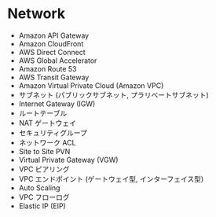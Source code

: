 # Network

* Amazon API Gateway
* Amazon CloudFront
* AWS Direct Connect
* AWS Global Accelerator
* Amazon Route 53
* AWS Transit Gateway
* Amazon Virtual Private Cloud (Amazon VPC)
* サブネット (パブリックサブネット, プラリベートサブネット)
* Internet Gateway (IGW)
* ルートテーブル
* NAT ゲートウェイ
* セキュリティグループ
* ネットワーク ACL
* Site to Site PVN
* Virtual Private Gateway (VGW)
* VPC ピアリング
* VPC エンドポイント (ゲートウェイ型, インターフェイス型)
* Auto Scaling
* VPC フローログ
* Elastic IP (EIP)

